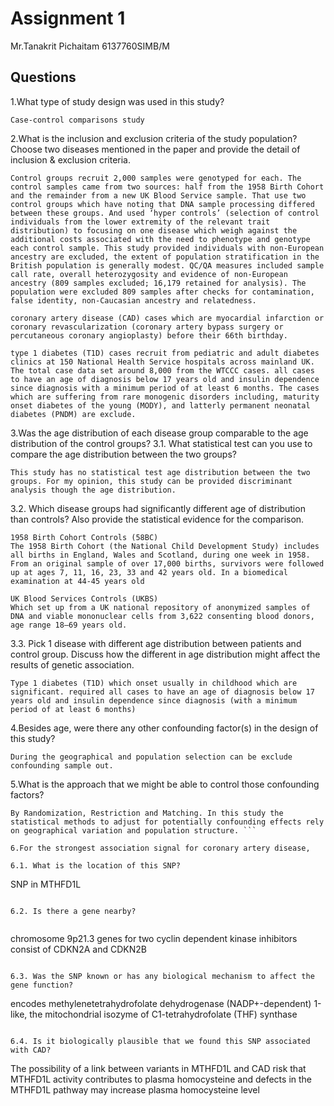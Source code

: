 # Assignment 1

Mr.Tanakrit Pichaitam  6137760SIMB/M

## Questions

1.What type of study design was used in this study?

```
Case-control comparisons study
```

2.What is the inclusion and exclusion criteria of the study population? Choose two diseases mentioned in the paper and provide the detail of inclusion & exclusion criteria.

```
Control groups recruit 2,000 samples were genotyped for each. The control samples came from two sources: half from the 1958 Birth Cohort and the remainder from a new UK Blood Service sample. That use two control groups which have noting that DNA sample processing differed between these groups. And used ‘hyper controls’ (selection of control individuals from the lower extremity of the relevant trait distribution) to focusing on one disease which weigh against the additional costs associated with the need to phenotype and genotype each control sample. This study provided individuals with non-European ancestry are excluded, the extent of population stratification in the British population is generally modest. QC/QA measures included sample call rate, overall heterozygosity and evidence of non-European ancestry (809 samples excluded; 16,179 retained for analysis). The population were excluded 809 samples after checks for contamination, false identity, non-Caucasian ancestry and relatedness.

coronary artery disease (CAD) cases which are myocardial infarction or coronary revascularization (coronary artery bypass surgery or percutaneous coronary angioplasty) before their 66th birthday.

type 1 diabetes (T1D) cases recruit from pediatric and adult diabetes clinics at 150 National Health Service hospitals across mainland UK. The total case data set around 8,000 from the WTCCC cases. all cases to have an age of diagnosis below 17 years old and insulin dependence since diagnosis with a minimum period of at least 6 months. The cases which are suffering from rare monogenic disorders including, maturity onset diabetes of the young (MODY), and latterly permanent neonatal diabetes (PNDM) are exclude.
```

3.Was the age distribution of each disease group comparable to the age distribution of the control groups?
3.1. What statistical test can you use to compare the age distribution between the two groups?

```
This study has no statistical test age distribution between the two groups. For my opinion, this study can be provided discriminant analysis though the age distribution.
```

3.2. Which disease groups had significantly different age of distribution than controls? Also provide the statistical evidence for the comparison.

```
1958 Birth Cohort Controls (58BC)
The 1958 Birth Cohort (the National Child Development Study) includes all births in England, Wales and Scotland, during one week in 1958. From an original sample of over 17,000 births, survivors were followed up at ages 7, 11, 16, 23, 33 and 42 years old. In a biomedical examination at 44-45 years old

UK Blood Services Controls (UKBS)
Which set up from a UK national repository of anonymized samples of DNA and viable mononuclear cells from 3,622 consenting blood donors, age range 18–69 years old.
```

3.3. Pick 1 disease with different age distribution between patients and control group. Discuss how the different in age distribution might affect the results of genetic association.

```
Type 1 diabetes (T1D) which onset usually in childhood which are significant. required all cases to have an age of diagnosis below 17 years old and insulin dependence since diagnosis (with a minimum period of at least 6 months)
```

4.Besides age, were there any other confounding factor(s) in the design of this study?

```
During the geographical and population selection can be exclude confounding sample out.
```

5.What is the approach that we might be able to control those confounding factors?

```
By Randomization, Restriction and Matching. In this study the statistical methods to adjust for potentially confounding effects rely on geographical variation and population structure. ```

6.For the strongest association signal for coronary artery disease,

6.1. What is the location of this SNP?

```
SNP in MTHFD1L
```
   
6.2. Is there a gene nearby?
   
```
chromosome 9p21.3 genes for two cyclin dependent kinase inhibitors consist of CDKN2A and CDKN2B
```

6.3. Was the SNP known or has any biological mechanism to affect the gene function?

```
encodes methylenetetrahydrofolate dehydrogenase (NADP+-dependent) 1-like, the mitochondrial isozyme of C1-tetrahydrofolate (THF) synthase
```

6.4. Is it biologically plausible that we found this SNP associated with CAD?

```
The possibility of a link between variants in MTHFD1L and CAD risk that MTHFD1L activity contributes to plasma homocysteine and defects in the MTHFD1L pathway may increase plasma homocysteine level
```
